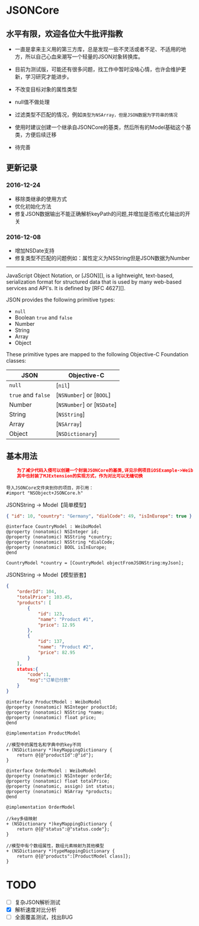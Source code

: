 # JSONCore
## 水平有限，欢迎各位大牛批评指教
- 一直是拿来主义用的第三方库，总是发现一些不灵活或者不足、不适用的地方，所以自己心血来潮写一个轻量的JSON对象转换库。
- 目前为测试版，可能还有很多问题，找工作中暂时没啥心情，也许会维护更新，学习研究才能进步。

- 不改变目标对象的属性类型
- null值不做处理
- 过滤类型不匹配的情况，例如`类型为NSArray，但是JSON数据为字符串的情况`
- 使用时建议创建一个继承自JSONCore的基类，然后所有的Model基础这个基类，方便后续迁移
- 待完善

## 更新记录
### 2016-12-24
-   移除类继承的使用方式
-   优化初始化方法
-   修复JSON数据输出不能正确解析keyPath的问题,并增加是否格式化输出的开关

### 2016-12-08
-	增加NSDate支持
-	修复类型不匹配的问题例如：属性定义为NSString但是JSON数据为Number


***

JavaScript Object Notation, or [JSON][], is a lightweight, text-based, serialization format for structured data that is used by many web-based services and API's.  It is defined by [RFC 4627][].

JSON provides the following primitive types:

* `null`
* Boolean `true` and `false`
* Number
* String
* Array
* Object

These primitive types are mapped to the following Objective-C Foundation classes:

JSON               | Objective-C
-------------------|-------------
`null`             | [`nil`]
`true` and `false` | [`NSNumber`] or [`BOOL`]
Number             | [`NSNumber`] or [`NSDate`]
String             | [`NSString`]
Array              | [`NSArray`]
Object             | [`NSDictionary`]

## 基本用法

```json
    为了减少代码入侵可以创建一个封装JSONCore的基类,详见示例项目iOSExample->Weibo->Models->WeiboModel.h
    其中也封装了MJExtension的实现方式，作为对比可以无缝切换
``` 

```objc
导入JSONCore文件夹到你的项目，并引用：
#import "NSObject+JSONCore.h"
```

JSONString -> Model【简单模型】

```json
{ "id": 10, "country": "Germany", "dialCode": 49, "isInEurope": true }
```

```objc
@interface CountryModel : WeiboModel
@property (nonatomic) NSInteger id;
@property (nonatomic) NSString *country;
@property (nonatomic) NSString *dialCode;
@property (nonatomic) BOOL isInEurope;
@end
```

```objc
CountryModel *country = [CountryModel objectFromJSONString:myJson];
```

JSONString -> Model【模型嵌套】

```json
{
	"orderId": 104,
	"totalPrice": 103.45,
	"products": [
		{
			"id": 123,
			"name": "Product #1",
			"price": 12.95
		},
		{
			"id": 137,
			"name": "Product #2",
			"price": 82.95
		}
	],
    status:{
        "code":1,
        "msg":"订单已付款"
    }
}
```

```objc
@interface ProductModel : WeiboModel
@property (nonatomic) NSInteger productId;
@property (nonatomic) NSString *name;
@property (nonatomic) float price;
@end

@implementation ProductModel

//模型中的属性名和字典中的key不同
+ (NSDictionary *)keyMappingDictionary {
    return @{@"productId":@"id"};
}

@interface OrderModel : WeiboModel
@property (nonatomic) NSInteger orderId;
@property (nonatomic) float totalPrice;
@property (nonatomic, assign) int status;
@property (nonatomic) NSArray *products;
@end

@implementation OrderModel

//key多级映射
+ (NSDictionary *)keyMappingDictionary {
    return @{@"status":@"status.code"};
} 

//模型中有个数组属性，数组元素映射为其他模型
+ (NSDictionary *)typeMappingDictionary {
    return @{@"products":[ProductModel class]};
}

```

# TODO
- [ ] 复杂JSON解析测试
- [x] 解析速度对比分析
- [ ] 全面覆盖测试，找出BUG
